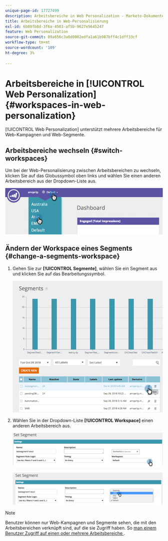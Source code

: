 ```yaml
---
unique-page-id: 17727499
description: Arbeitsbereiche in Web Personalization - Marketo-Dokumente - Produktdokumentation
title: Arbeitsbereiche in Web-Personalisierung
exl-id: 6b80fb8d-3f6a-4503-af5b-9627e5645247
feature: Web Personalization
source-git-commit: 09a656c3a0d0002edfa1a61b987bff4c1dff33cf
workflow-type: tm+mt
source-wordcount: '109'
ht-degree: 3%

---
```


# Arbeitsbereiche in [!UICONTROL Web Personalization] {#workspaces-in-web-personalization}

[!UICONTROL Web Personalization] unterstützt mehrere Arbeitsbereiche für Web-Kampagnen und Web-Segmente.

## Arbeitsbereiche wechseln {#switch-workspaces}

Um bei der Web-Personalisierung zwischen Arbeitsbereichen zu wechseln, klicken Sie auf das Globussymbol oben links und wählen Sie einen anderen Arbeitsbereich aus der Dropdown-Liste aus.

![](assets/ss7.png)

## Ändern der Workspace eines Segments {#change-a-segments-workspace}

1. Gehen Sie zur **[!UICONTROL Segmente]**, wählen Sie ein Segment aus und klicken Sie auf das Bearbeitungssymbol.

   ![](assets/ss4.png)

1. Wählen Sie in der Dropdown-Liste **[!UICONTROL Workspace]** einen anderen Arbeitsbereich aus.

   ![](assets/ss6.png)

   ![](assets/ss5.png)

>[!NOTE]
>
>Benutzer können nur Web-Kampagnen und Segmente sehen, die mit den Arbeitsbereichen verknüpft sind, auf die sie Zugriff haben. So [ man einem Benutzer Zugriff auf einen oder mehrere Arbeitsbereiche ](/help/marketo/product-docs/administration/workspaces-and-person-partitions/allow-user-access-to-a-workspace.md).
